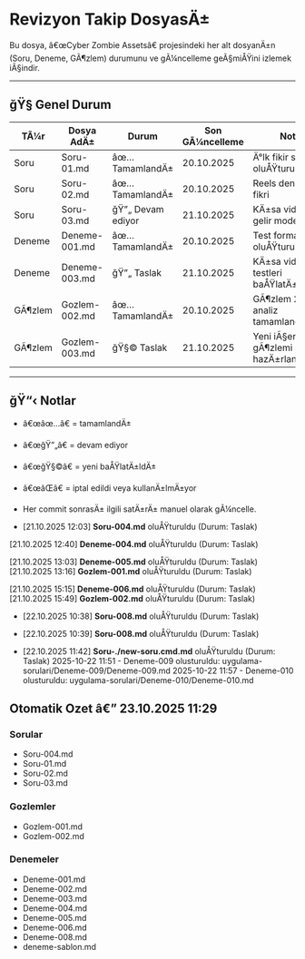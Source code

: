 ﻿# Revizyon Takip DosyasÄ±

Bu dosya, â€œCyber Zombie Assetsâ€ projesindeki her alt dosyanÄ±n (Soru, Deneme, GÃ¶zlem) durumunu ve gÃ¼ncelleme geÃ§miÅŸini izlemek iÃ§indir.

---

## ğŸ§­ Genel Durum

| TÃ¼r | Dosya AdÄ± | Durum | Son GÃ¼ncelleme | Not |
|-----|------------|--------|----------------|------|
| Soru | Soru-01.md | âœ… TamamlandÄ± | 20.10.2025 | Ä°lk fikir seti oluÅŸturuldu |
| Soru | Soru-02.md | âœ… TamamlandÄ± | 20.10.2025 | Reels denemesi fikri |
| Soru | Soru-03.md | ğŸ”„ Devam ediyor | 21.10.2025 | KÄ±sa video gelir modeli |
| Deneme | Deneme-001.md | âœ… TamamlandÄ± | 20.10.2025 | Test formatÄ± oluÅŸturuldu |
| Deneme | Deneme-003.md | ğŸ”„ Taslak | 21.10.2025 | KÄ±sa video testleri baÅŸlatÄ±ldÄ± |
| GÃ¶zlem | Gozlem-002.md | âœ… TamamlandÄ± | 20.10.2025 | GÃ¶zlem 2 analiz tamamlandÄ± |
| GÃ¶zlem | Gozlem-003.md | ğŸ§© Taslak | 21.10.2025 | Yeni iÃ§erik gÃ¶zlemi hazÄ±rlanÄ±yor |

---

## ğŸ“‹ Notlar
- â€œâœ…â€ = tamamlandÄ±  
- â€œğŸ”„â€ = devam ediyor  
- â€œğŸ§©â€ = yeni baÅŸlatÄ±ldÄ±  
- â€œâŒâ€ = iptal edildi veya kullanÄ±lmÄ±yor  
- Her commit sonrasÄ± ilgili satÄ±rÄ± manuel olarak gÃ¼ncelle.

- [21.10.2025 12:03] **Soru-004.md** oluÅŸturuldu (Durum: Taslak)

[21.10.2025 12:40] **Deneme-004.md** oluÅŸturuldu (Durum: Taslak)

[21.10.2025 13:03] **Deneme-005.md** oluÅŸturuldu (Durum: Taslak)
[21.10.2025 13:16] **Gozlem-001.md** oluÅŸturuldu (Durum: Taslak)




[21.10.2025 15:15] **Deneme-006.md** oluÅŸturuldu (Durum: Taslak)
[21.10.2025 15:49] **Gozlem-002.md** oluÅŸturuldu (Durum: Taslak)




- [22.10.2025 10:38] **Soru-008.md** oluÅŸturuldu (Durum: Taslak)

- [22.10.2025 10:39] **Soru-008.md** oluÅŸturuldu (Durum: Taslak)

- [22.10.2025 11:42] **Soru-./new-soru.cmd.md** oluÅŸturuldu (Durum: Taslak)
2025-10-22 11:51 - Deneme-009 olusturuldu: uygulama-sorulari/Deneme-009/Deneme-009.md
2025-10-22 11:57 - Deneme-010 olusturuldu: uygulama-sorulari/Deneme-010/Deneme-010.md

<!-- AUTO-START -->
## Otomatik Ozet â€” 23.10.2025 11:29

### Sorular
- Soru-004.md
- Soru-01.md
- Soru-02.md
- Soru-03.md

### Gozlemler
- Gozlem-001.md
- Gozlem-002.md

### Denemeler
- Deneme-001.md
- Deneme-002.md
- Deneme-003.md
- Deneme-004.md
- Deneme-005.md
- Deneme-006.md
- Deneme-008.md
- deneme-sablon.md

<!-- AUTO-END -->

